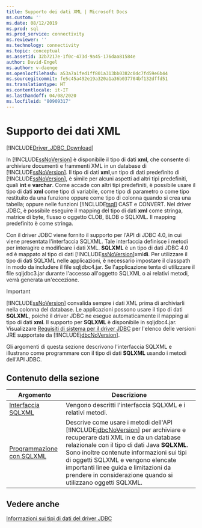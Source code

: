 ```yaml
---
title: Supporto dei dati XML | Microsoft Docs
ms.custom: ''
ms.date: 08/12/2019
ms.prod: sql
ms.prod_service: connectivity
ms.reviewer: ''
ms.technology: connectivity
ms.topic: conceptual
ms.assetid: 32b7217e-1f0c-473d-9a45-176daa81584e
author: David-Engel
ms.author: v-daenge
ms.openlocfilehash: a53a7a1fed1ff801a313bb0382c0dc7fd59e6b44
ms.sourcegitcommit: fe5c45a492e19a320a1a36b037704bf132dffd51
ms.translationtype: HT
ms.contentlocale: it-IT
ms.lasthandoff: 04/08/2020
ms.locfileid: "80909317"
---
```

# <a name="supporting-xml-data"></a>Supporto dei dati XML
[!INCLUDE[Driver_JDBC_Download](../../includes/driver_jdbc_download.md)]

  In [!INCLUDE[ssNoVersion](../../includes/ssnoversion-md.md)] è disponibile il tipo di dati **xml**, che consente di archiviare documenti e frammenti XML in un database di [!INCLUDE[ssNoVersion](../../includes/ssnoversion-md.md)]. Il tipo di dati **xml**,un tipo di dati predefinito di [!INCLUDE[ssNoVersion](../../includes/ssnoversion-md.md)], è simile per alcuni aspetti ad altri tipi predefiniti, quali **int** e **varchar**. Come accade con altri tipi predefiniti, è possibile usare il tipo di dati **xml** come tipo di variabile, come tipo di parametro o come tipo restituito da una funzione oppure come tipo di colonna quando si crea una tabella; oppure nelle funzioni [!INCLUDE[tsql](../../includes/tsql-md.md)] CAST e CONVERT. Nel driver JDBC, è possibile eseguire il mapping del tipo di dati **xml** come stringa, matrice di byte, flusso o oggetto CLOB, BLOB o SQLXML. Il mapping predefinito è come stringa.  
  
 Con il driver JDBC viene fornito il supporto per l'API di JDBC 4.0, in cui viene presentata l'interfaccia SQLXML. Tale interfaccia definisce i metodi per interagire e modificare i dati XML. **SQLXML** è un tipo di dati JDBC 4.0 ed è mappato al tipo di dati [!INCLUDE[ssNoVersion](../../includes/ssnoversion-md.md)]xml**di**. Per utilizzare il tipo di dati SQLXML nelle applicazioni, è necessario impostare il classpath in modo da includere il file sqljdbc4.jar. Se l'applicazione tenta di utilizzare il file sqljdbc3.jar durante l'accesso all'oggetto SQLXML o ai relativi metodi, verrà generata un'eccezione.  
  
> [!IMPORTANT]  
>  [!INCLUDE[ssNoVersion](../../includes/ssnoversion-md.md)] convalida sempre i dati XML prima di archiviarli nella colonna del database. Le applicazioni possono usare il tipo di dati **SQLXML**, poiché il driver JDBC ne esegue automaticamente il mapping al tipo di dati **xml**. Il supporto per **SQLXML** è disponibile in sqljdbc4.jar. Visualizzare [Requisiti di sistema per il driver JDBC](../../connect/jdbc/system-requirements-for-the-jdbc-driver.md) per l'elenco delle versioni JRE supportate da [!INCLUDE[jdbcNoVersion](../../includes/jdbcnoversion_md.md)].  
  
 Gli argomenti di questa sezione descrivono l'interfaccia SQLXML e illustrano come programmare con il tipo di dati **SQLXML** usando i metodi dell'API JDBC.  
  
## <a name="in-this-section"></a>Contenuto della sezione  
  
|Argomento|Descrizione|  
|-----------|-----------------|  
|[Interfaccia SQLXML](../../connect/jdbc/sqlxml-interface.md)|Vengono descritti l'interfaccia SQLXML e i relativi metodi.|  
|[Programmazione con SQLXML](../../connect/jdbc/programming-with-sqlxml.md)|Descrive come usare i metodi dell'API [!INCLUDE[jdbcNoVersion](../../includes/jdbcnoversion_md.md)] per archiviare e recuperare dati XML in e da un database relazionale con il tipo di dati Java **SQLXML**. Sono inoltre contenute informazioni sui tipi di oggetti SQLXML e vengono elencate importanti linee guida e limitazioni da prendere in considerazione quando si utilizzano oggetti SQLXML.|  
  
## <a name="see-also"></a>Vedere anche  
 [Informazioni sui tipi di dati del driver JDBC](../../connect/jdbc/understanding-the-jdbc-driver-data-types.md)  
  
  
